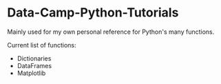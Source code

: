 # Data-Camp-Python-Tutorials
Mainly used for my own personal reference for Python's many functions.

Current list of functions:
* Dictionaries
* DataFrames
* Matplotlib
